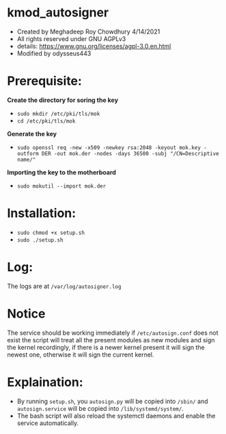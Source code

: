 # kmod_autosigner
- Created by Meghadeep Roy Chowdhury 4/14/2021
- All rights reserved under GNU AGPLv3
- details: https://www.gnu.org/licenses/agpl-3.0.en.html
- Modified by odysseus443

# Prerequisite:

**Create the directory for soring the key**
-  `sudo mkdir /etc/pki/tls/mok`
-  `cd /etc/pki/tls/mok`

**Generate the key**
-  `sudo openssl req -new -x509 -newkey rsa:2048 -keyout mok.key -outform DER -out mok.der -nodes -days 36500 -subj "/CN=Descriptive name/"`

**Importing the key to the motherboard**
-  `sudo mokutil --import mok.der`

# Installation:
- `sudo chmod +x setup.sh`
- `sudo ./setup.sh`

# Log:
The logs are at `/var/log/autosigner.log`

# Notice
The service should be working immediately if `/etc/autosign.conf` does not exist the script will treat all the present modules as new modules and sign the kernel recordingly, if there is a newer kernel present it will sign the newest one, otherwise it will sign the current kernel. 

# Explaination:
- By running `setup.sh`, you `autosign.py` will be copied into `/sbin/` and `autosign.service` will be copied into `/lib/systemd/system/`.
- The bash script will also reload the systemctl daemons and enable the service automatically.
